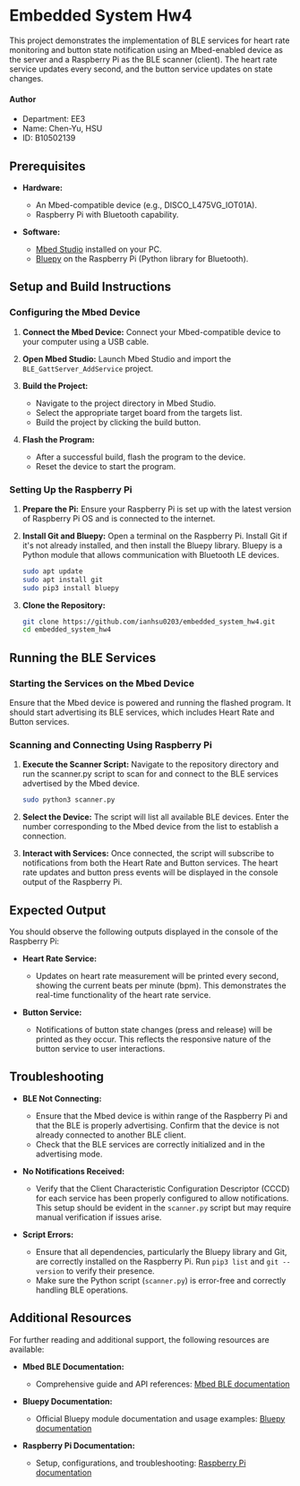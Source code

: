 # Embedded System Hw4

This project demonstrates the implementation of BLE services for heart rate monitoring and button state notification using an Mbed-enabled device as the server and a Raspberry Pi as the BLE scanner (client). The heart rate service updates every second, and the button service updates on state changes.

#### Author
- Department: EE3
- Name: Chen-Yu, HSU
- ID: B10502139

## Prerequisites

- **Hardware:**
  - An Mbed-compatible device (e.g., DISCO_L475VG_IOT01A).
  - Raspberry Pi with Bluetooth capability.

- **Software:**
  - [Mbed Studio](https://os.mbed.com/studio/) installed on your PC.
  - [Bluepy](https://github.com/IanHarvey/bluepy) on the Raspberry Pi (Python library for Bluetooth).

## Setup and Build Instructions

### Configuring the Mbed Device

1. **Connect the Mbed Device:**
   Connect your Mbed-compatible device to your computer using a USB cable.

2. **Open Mbed Studio:**
   Launch Mbed Studio and import the `BLE_GattServer_AddService` project.

3. **Build the Project:**
   - Navigate to the project directory in Mbed Studio.
   - Select the appropriate target board from the targets list.
   - Build the project by clicking the build button.
  
4. **Flash the Program:**
   - After a successful build, flash the program to the device.
   - Reset the device to start the program.

### Setting Up the Raspberry Pi

1. **Prepare the Pi:**
   Ensure your Raspberry Pi is set up with the latest version of Raspberry Pi OS and is connected to the internet.

2. **Install Git and Bluepy:**
   Open a terminal on the Raspberry Pi. Install Git if it's not already installed, and then install the Bluepy library. Bluepy is a Python module that allows communication with Bluetooth LE devices.

   ```bash
   sudo apt update
   sudo apt install git
   sudo pip3 install bluepy

3. **Clone the Repository:**
   ```bash
   git clone https://github.com/ianhsu0203/embedded_system_hw4.git
   cd embedded_system_hw4

## Running the BLE Services

### Starting the Services on the Mbed Device
Ensure that the Mbed device is powered and running the flashed program. It should start advertising its BLE services, which includes Heart Rate and Button services.

### Scanning and Connecting Using Raspberry Pi

1. **Execute the Scanner Script:**
   Navigate to the repository directory and run the scanner.py script to scan for and connect to the BLE services advertised by the Mbed device.

   ```bash
   sudo python3 scanner.py
   
2. **Select the Device:**
   The script will list all available BLE devices. Enter the number corresponding to the Mbed device from the list to establish a connection.
   
4. **Interact with Services:**
   Once connected, the script will subscribe to notifications from both the Heart Rate and Button services. The heart rate updates and button press events will be displayed in the    console output of the Raspberry Pi.

## Expected Output

You should observe the following outputs displayed in the console of the Raspberry Pi:

- **Heart Rate Service:**
  - Updates on heart rate measurement will be printed every second, showing the current beats per minute (bpm). This demonstrates the real-time functionality of the heart rate service.
  
- **Button Service:**
  - Notifications of button state changes (press and release) will be printed as they occur. This reflects the responsive nature of the button service to user interactions.

## Troubleshooting

- **BLE Not Connecting:**
  - Ensure that the Mbed device is within range of the Raspberry Pi and that the BLE is properly advertising. Confirm that the device is not already connected to another BLE client.
  - Check that the BLE services are correctly initialized and in the advertising mode.

- **No Notifications Received:**
  - Verify that the Client Characteristic Configuration Descriptor (CCCD) for each service has been properly configured to allow notifications. This setup should be evident in the `scanner.py` script but may require manual verification if issues arise.

- **Script Errors:**
  - Ensure that all dependencies, particularly the Bluepy library and Git, are correctly installed on the Raspberry Pi. Run `pip3 list` and `git --version` to verify their presence.
  - Make sure the Python script (`scanner.py`) is error-free and correctly handling BLE operations.

## Additional Resources

For further reading and additional support, the following resources are available:

- **Mbed BLE Documentation:**
  - Comprehensive guide and API references: [Mbed BLE documentation](https://os.mbed.com/docs/mbed-os/latest/apis/ble.html)

- **Bluepy Documentation:**
  - Official Bluepy module documentation and usage examples: [Bluepy documentation](https://github.com/IanHarvey/bluepy)

- **Raspberry Pi Documentation:**
  - Setup, configurations, and troubleshooting: [Raspberry Pi documentation](https://www.raspberrypi.org/documentation/)
